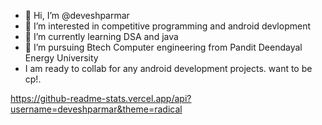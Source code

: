- 👋 Hi, I’m @deveshparmar
- 👀 I’m interested in competitive programming and android devlopment
- 🌱 I’m currently learning DSA and java
- 💞️ I’m pursuing Btech Computer engineering from Pandit Deendayal Energy University
- I am ready to collab for any android development projects.
want to be cp!.

<!---
deveshparmar/deveshparmar is a ✨ special ✨ repository because its `README.md` (this file) appears on your GitHub profile.
You can click the Preview link to take a look at your changes.
--->
https://github-readme-stats.vercel.app/api?username=deveshparmar&theme=radical
